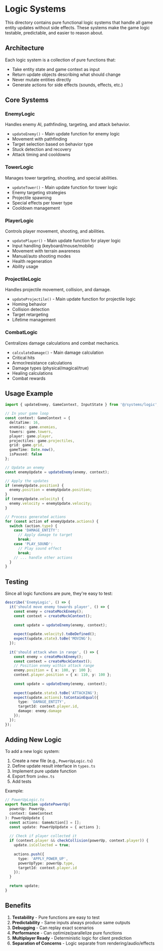 # Logic Systems

This directory contains pure functional logic systems that handle all game entity updates without side effects. These systems make the game logic testable, predictable, and easier to reason about.

## Architecture

Each logic system is a collection of pure functions that:
- Take entity state and game context as input
- Return update objects describing what should change
- Never mutate entities directly
- Generate actions for side effects (sounds, effects, etc.)

## Core Systems

### EnemyLogic
Handles enemy AI, pathfinding, targeting, and attack behavior.
- `updateEnemy()` - Main update function for enemy logic
- Movement with pathfinding
- Target selection based on behavior type
- Stuck detection and recovery
- Attack timing and cooldowns

### TowerLogic
Manages tower targeting, shooting, and special abilities.
- `updateTower()` - Main update function for tower logic
- Enemy targeting strategies
- Projectile spawning
- Special effects per tower type
- Cooldown management

### PlayerLogic
Controls player movement, shooting, and abilities.
- `updatePlayer()` - Main update function for player logic
- Input handling (keyboard/mouse/mobile)
- Movement with terrain awareness
- Manual/auto shooting modes
- Health regeneration
- Ability usage

### ProjectileLogic
Handles projectile movement, collision, and damage.
- `updateProjectile()` - Main update function for projectile logic
- Homing behavior
- Collision detection
- Target retargeting
- Lifetime management

### CombatLogic
Centralizes damage calculations and combat mechanics.
- `calculateDamage()` - Main damage calculation
- Critical hits
- Armor/resistance calculations
- Damage types (physical/magical/true)
- Healing calculations
- Combat rewards

## Usage Example

```typescript
import { updateEnemy, GameContext, InputState } from '@/systems/logic';

// In your game loop
const context: GameContext = {
  deltaTime: 16,
  enemies: game.enemies,
  towers: game.towers,
  player: game.player,
  projectiles: game.projectiles,
  grid: game.grid,
  gameTime: Date.now(),
  isPaused: false
};

// Update an enemy
const enemyUpdate = updateEnemy(enemy, context);

// Apply the updates
if (enemyUpdate.position) {
  enemy.position = enemyUpdate.position;
}
if (enemyUpdate.velocity) {
  enemy.velocity = enemyUpdate.velocity;
}

// Process generated actions
for (const action of enemyUpdate.actions) {
  switch (action.type) {
    case 'DAMAGE_ENTITY':
      // Apply damage to target
      break;
    case 'PLAY_SOUND':
      // Play sound effect
      break;
    // ... handle other actions
  }
}
```

## Testing

Since all logic functions are pure, they're easy to test:

```typescript
describe('EnemyLogic', () => {
  it('should move enemy towards player', () => {
    const enemy = createMockEnemy();
    const context = createMockContext();
    
    const update = updateEnemy(enemy, context);
    
    expect(update.velocity).toBeDefined();
    expect(update.state).toBe('MOVING');
  });
  
  it('should attack when in range', () => {
    const enemy = createMockEnemy();
    const context = createMockContext();
    // Position enemy within attack range
    enemy.position = { x: 100, y: 100 };
    context.player.position = { x: 110, y: 100 };
    
    const update = updateEnemy(enemy, context);
    
    expect(update.state).toBe('ATTACKING');
    expect(update.actions).toContainEqual({
      type: 'DAMAGE_ENTITY',
      targetId: context.player.id,
      damage: enemy.damage
    });
  });
});
```

## Adding New Logic

To add a new logic system:

1. Create a new file (e.g., `PowerUpLogic.ts`)
2. Define update result interface in `types.ts`
3. Implement pure update function
4. Export from `index.ts`
5. Add tests

Example:
```typescript
// PowerUpLogic.ts
export function updatePowerUp(
  powerUp: PowerUp,
  context: GameContext
): PowerUpUpdate {
  const actions: GameAction[] = [];
  const update: PowerUpUpdate = { actions };
  
  // Check if player collected it
  if (context.player && checkCollision(powerUp, context.player)) {
    update.isCollected = true;
    
    actions.push({
      type: 'APPLY_POWER_UP',
      powerUpType: powerUp.type,
      targetId: context.player.id
    });
  }
  
  return update;
}
```

## Benefits

1. **Testability** - Pure functions are easy to test
2. **Predictability** - Same inputs always produce same outputs
3. **Debugging** - Can replay exact scenarios
4. **Performance** - Can optimize/parallelize pure functions
5. **Multiplayer Ready** - Deterministic logic for client prediction
6. **Separation of Concerns** - Logic separate from rendering/audio/effects